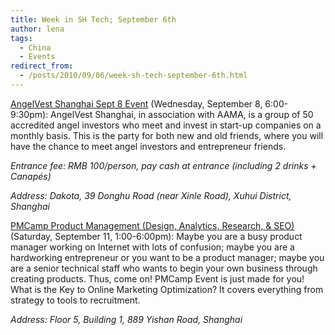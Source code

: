 ```yaml
---
title: Week in SH Tech; September 6th
author: lena
tags:
  - China
  - Events
redirect_from:
  - /posts/2010/09/06/week-sh-tech-september-6th.html
---
```


[AngelVest Shanghai Sept 8 Event](http://creator.zoho.com/shaowen/angelvest-shanghai-sep-8-event/#) (Wednesday, September 8, 6:00-9:30pm): AngelVest Shanghai, in association with AAMA, is a group of 50 accredited angel investors who meet and invest in start-up companies on a monthly basis. This is the party for both new and old friends, where you will have the chance to meet angel investors and entrepreneur friends.

*Entrance fee: RMB 100/person, pay cash at entrance (including 2 drinks + Canapés)*

*Address: Dakota, 39 Donghu Road (near Xinle Road), Xuhui District, Shanghai*

<!-- more -->

[PMCamp Product Management (Design, Analytics, Research, & SEO)](http://pmcamp.info/1477) (Saturday, September 11, 1:00-6:00pm): Maybe you are a busy product manager working on Internet with lots of confusion; maybe you are a hardworking entrepreneur or you want to be a product manager; maybe you are a senior technical staff who wants to begin your own business through creating products. Thus, come on! PMCamp Event is just made for you! What is the Key to Online Marketing Optimization? It covers everything from strategy to tools to recruitment.

*Address: Floor 5, Building 1, 889 Yishan Road, Shanghai*
